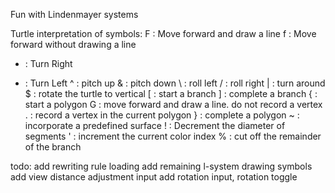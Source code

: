Fun with Lindenmayer systems

Turtle interpretation of symbols:
  F : Move forward and draw a line
  f : Move forward without drawing a line
  + : Turn Right
  - : Turn Left
  ^ : pitch up
  & : pitch down
  \ : roll left
  / : roll right
  | : turn around
  $ : rotate the turtle to vertical
  [ : start a branch
  ] : complete a branch
  { : start a polygon
  G : move forward and draw a line. do not record a vertex
  . : record a vertex in the current polygon
  } : complete a polygon
  ~ : incorporate a predefined surface
  ! : Decrement the diameter of segments
  ' : increment the current color index
  % : cut off the remainder of the branch

todo: 
    add rewriting rule loading
    add remaining l-system drawing symbols
    add view distance adjustment input
    add rotation input, rotation toggle

